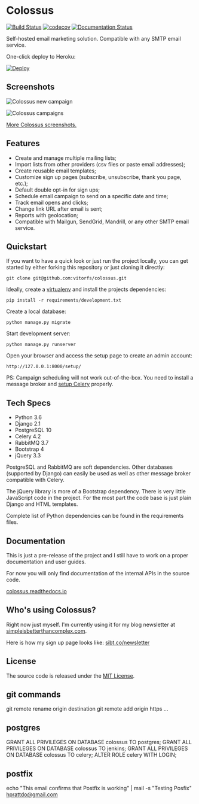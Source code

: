 # Colossus

[![Build Status](https://travis-ci.com/vitorfs/colossus.svg?branch=master)](https://travis-ci.com/vitorfs/colossus)
[![codecov](https://codecov.io/gh/vitorfs/colossus/branch/master/graph/badge.svg)](https://codecov.io/gh/vitorfs/colossus)
[![Documentation Status](https://readthedocs.org/projects/colossus/badge/?version=latest)](https://colossus.readthedocs.io/en/latest/?badge=latest)

Self-hosted email marketing solution. Compatible with any SMTP email service.

One-click deploy to Heroku:

[![Deploy](https://www.herokucdn.com/deploy/button.svg)](https://heroku.com/deploy)

## Screenshots

![Colossus new campaign](https://colossus.readthedocs.io/en/latest/_images/colossus-new-campaign.png)

![Colossus campaigns](https://colossus.readthedocs.io/en/latest/_images/colossus-campaigns.png)

[More Colossus screenshots.](https://colossus.readthedocs.io/en/latest/features.html#screenshots)

## Features

- Create and manage multiple mailing lists;
- Import lists from other providers (csv files or paste email addresses);
- Create reusable email templates;
- Customize sign up pages (subscribe, unsubscribe, thank you page, etc.);
- Default double opt-in for sign ups;
- Schedule email campaign to send on a specific date and time;
- Track email opens and clicks;
- Change link URL after email is sent;
- Reports with geolocation;
- Compatible with Mailgun, SendGrid, Mandrill, or any other SMTP email service.

## Quickstart

If you want to have a quick look or just run the project locally, you can get started by either forking this repository
or just cloning it directly:

```commandline
git clone git@github.com:vitorfs/colossus.git
```

Ideally, create a [virtualenv](https://docs.python-guide.org/dev/virtualenvs/) and install the projects dependencies:

```commandline
pip install -r requirements/development.txt
```

Create a local database:

```commandline
python manage.py migrate
```

Start development server:

```commandline
python manage.py runserver
```

Open your browser and access the setup page to create an admin account:

```commandline
http://127.0.0.1:8000/setup/
```

PS: Campaign scheduling will not work out-of-the-box. You need to install a message broker and [setup Celery](https://simpleisbetterthancomplex.com/tutorial/2017/08/20/how-to-use-celery-with-django.html) properly.

## Tech Specs

- Python 3.6
- Django 2.1
- PostgreSQL 10
- Celery 4.2
- RabbitMQ 3.7
- Bootstrap 4
- jQuery 3.3

PostgreSQL and RabbitMQ are soft dependencies. Other databases (supported by Django) can easily be used as well as other
message broker compatible with Celery.

The jQuery library is more of a Bootstrap dependency. There is very little JavaScript code in the project. For the most
part the code base is just plain Django and HTML templates.

Complete list of Python dependencies can be found in the requirements files.

## Documentation

This is just a pre-release of the project and I still have to work on a proper documentation and user guides.

For now you will only find documentation of the internal APIs in the source code.

[colossus.readthedocs.io](https://colossus.readthedocs.io)

## Who's using Colossus?

Right now just myself. I'm currently using it for my blog newsletter at [simpleisbetterthancomplex.com](https://simpleisbetterthancomplex.com/).

Here is how my sign up page looks like: [sibt.co/newsletter](https://sibt.co/newsletter)

## License

The source code is released under the [MIT License](https://github.com/vitorfs/colossus/blob/master/LICENSE).

## git commands

git remote rename origin destination
git remote add origin https ...

## postgres

GRANT ALL PRIVILEGES ON DATABASE colossus TO postgres;
GRANT ALL PRIVILEGES ON DATABASE colossus TO jenkins;
GRANT ALL PRIVILEGES ON DATABASE colossus TO celery;
ALTER ROLE celery WITH LOGIN;

## postfix

echo "This email confirms that Postfix is working" | mail -s "Testing Posfix" hprattdo@gmail.com
